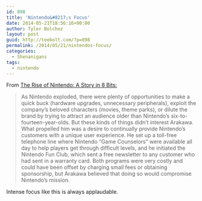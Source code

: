 ```yaml
---
id: 898
title: 'Nintendo&#8217;s Focus'
date: 2014-05-21T18:56:16+00:00
author: Tyler Bolchoz
layout: post
guid: http://teebolt.com/?p=898
permalink: /2014/05/21/nintendos-focus/
categories:
  - Shenanigans
tags:
  - nintendo
---
```

From [The Rise of Nintendo: A Story in 8 Bits:](http://grantland.com/features/the-rise-of-nintendo-video-games-history/ "The Rise of Nintendo: A Story in 8 Bits")

> As Nintendo exploded, there were plenty of opportunities to make a quick buck (hardware upgrades, unnecessary peripherals), exploit the company’s beloved characters (movies, theme parks), or dilute the brand by trying to attract an audience older than Nintendo’s six-to-fourteen-year-olds. But these kinds of things didn’t interest Arakawa. What propelled him was a desire to continually provide Nintendo’s customers with a unique user experience. He set up a toll-free telephone line where Nintendo “Game Counselors” were available all day to help players get through difficult levels, and he initiated the Nintendo Fun Club, which sent a free newsletter to any customer who had sent in a warranty card. Both programs were very costly and could have been offset by charging small fees or obtaining sponsorship, but Arakawa believed that doing so would compromise Nintendo’s mission.

Intense focus like this is always applaudable.